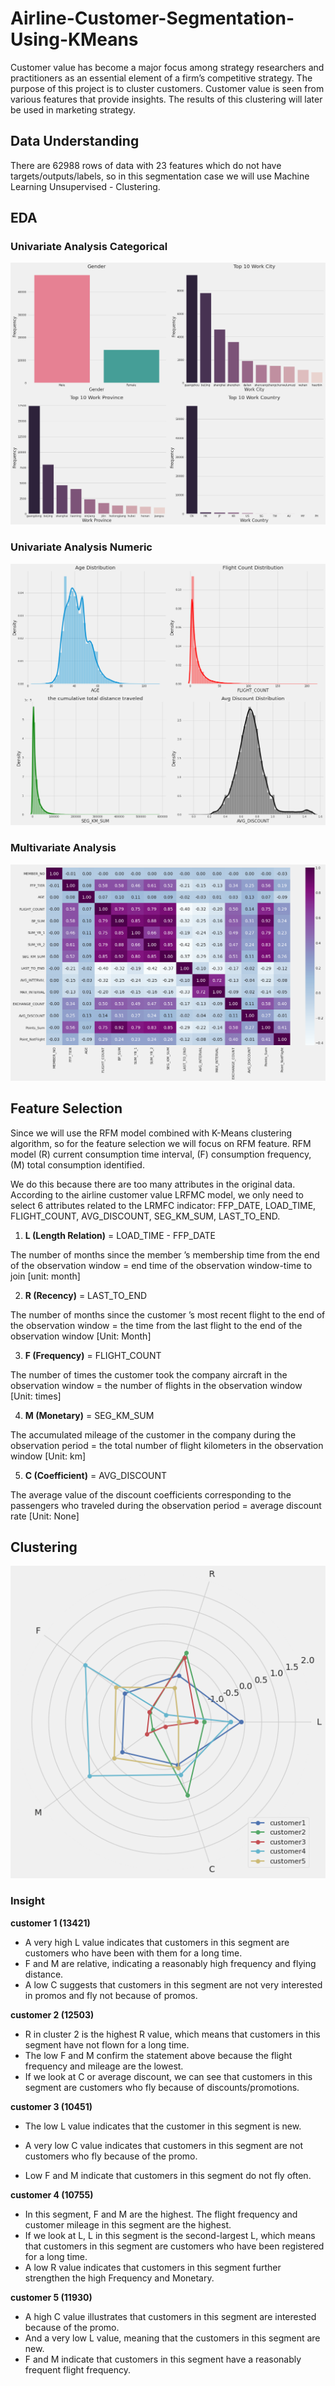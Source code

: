 # Airline-Customer-Segmentation-Using-KMeans

Customer value has become a major focus among strategy researchers and practitioners as an essential element of a firm’s competitive strategy.
The purpose of this project is to cluster customers. Customer value is seen from various features that provide insights. The results of this clustering will later be used in marketing strategy.

## Data Understanding

There are 62988 rows of data with 23 features which do not have targets/outputs/labels, so in this segmentation case we will use Machine Learning Unsupervised - Clustering.

## EDA

### Univariate Analysis Categorical

![1](https://github.com/Melaferian/Airline-Customer-Segmentation-Using-KMeans/blob/main/Univariate%20Analysis%20Cat.png)

### Univariate Analysis Numeric

![1](https://github.com/Melaferian/Airline-Customer-Segmentation-Using-KMeans/blob/main/Univariate%20Analysis%20Numeric.png)

### Multivariate Analysis

![2](https://github.com/Melaferian/Airline-Customer-Segmentation-Using-KMeans/blob/main/Multivariate%20Analysis.png)


## Feature Selection

Since we will use the RFM model combined with K-Means clustering algorithm, so for the feature selection we will focus on RFM feature. RFM model (R) current consumption time interval, (F) consumption frequency, (M) total consumption identified.

We do this because there are too many attributes in the original data. According to the airline customer value LRFMC model, we only need to select 6 attributes related to the LRMFC indicator: FFP_DATE, LOAD_TIME, FLIGHT_COUNT, AVG_DISCOUNT, SEG_KM_SUM, LAST_TO_END. 


1. **L (Length Relation)** = LOAD_TIME - FFP_DATE

The number of months since the member ’s membership time from the end of the observation window = end time of the observation window-time to join [unit: month]

2. **R (Recency)** = LAST_TO_END

The number of months since the customer ’s most recent flight to the end of the observation window = the time from the last flight to the end of the observation window [Unit: Month]

3. **F (Frequency)** = FLIGHT_COUNT

The number of times the customer took the company aircraft in the observation window = the number of flights in the observation window [Unit: times]
 
4. **M (Monetary)** = SEG_KM_SUM

The accumulated mileage of the customer in the company during the observation period = the total number of flight kilometers in the observation window [Unit: km]

5. **C (Coefficient)** = AVG_DISCOUNT

The average value of the discount coefficients corresponding to the passengers who traveled during the observation period = average discount rate [Unit: None]



## Clustering

![3](https://github.com/Melaferian/Airline-Customer-Segmentation-Using-KMeans/blob/main/Hasil%20Cluster.png)

### Insight

**customer 1 (13421)**

*   A very high L value indicates that customers in this segment are customers who have been with them for a long time.
*   F and M are relative, indicating a reasonably high frequency and flying distance.
*   A low C suggests that customers in this segment are not very interested in promos and fly not because of promos.

**customer 2 (12503)**

*   R in cluster 2 is the highest R value, which means that customers in this segment have not flown for a long time.
*   The low F and M confirm the statement above because the flight frequency and mileage are the lowest.
*   If we look at C or average discount, we can see that customers in this segment are customers who fly because of discounts/promotions.

**customer 3 (10451)**

*   The low L value indicates that the customer in this segment is new.

*   A very low C value indicates that customers in this segment are not customers who fly because of the promo.
*   Low F and M indicate that customers in this segment do not fly often.

**customer 4 (10755)**

*   In this segment, F and M are the highest. The flight frequency and customer mileage in this segment are the highest.
*   If we look at L, L in this segment is the second-largest L, which means that customers in this segment are customers who have been registered for a long time.
*   A low R value indicates that customers in this segment further strengthen the high Frequency and Monetary.

**customer 5 (11930)**
*   A high C value illustrates that customers in this segment are interested because of the promo.
*   And a very low L value, meaning that the customers in this segment are new.
*   F and M indicate that customers in this segment have a reasonably frequent flight frequency.

